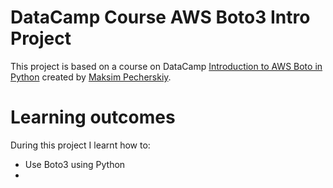 #  DataCamp Course AWS Boto3 Intro Project
This project is based on a course on DataCamp [Introduction to AWS Boto in Python](https://app.datacamp.com/learn/courses/introduction-to-aws-boto-in-python)
created by [Maksim Pecherskiy](https://www.linkedin.com/in/maxpecherskiy/).

# Learning outcomes
During this project I learnt how to:
- Use Boto3 using Python
- 